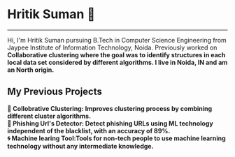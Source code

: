 # Hritik Suman 👋
<hr>
Hi, I'm Hritik Suman pursuing B.Tech in Computer Science Engineering from Jaypee Institute of Information Technology, Noida. Previously worked on <b>Collaborative clustering<b> where the goal was to identify structures in each local data set considered by different algorithms. I live in Noida, IN and am an North origin.

## My Previous Projects
🌟 Collobrative Clustering: Improves clustering process by combining different cluster algorithms.<br>
🍏 Phishing Url's Detector: Detect phishing URLs using ML technology independent of the blacklist, with an accuracy of 89%.<br>
🌀 Machine learing Tool:Tools for non-tech people to use machine learning technology without any intermediate knowledge.<br>



<!--
**Hritiksum/Hritiksum** is a ✨ _special_ ✨ repository because its `README.md` (this file) appears on your GitHub profile.

Here are some ideas to get you started:

- 🔭 I’m currently working on ...
- 🌱 I’m currently learning ...
- 👯 I’m looking to collaborate on ...
- 🤔 I’m looking for help with ...
- 💬 Ask me about ...
- 📫 How to reach me: ...
- 😄 Pronouns: ...
- ⚡ Fun fact: ...
-->

